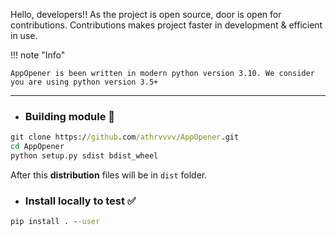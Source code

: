 Hello, developers!! As the project is open source, door is open for contributions. Contributions makes project faster in development & efficient in use.

!!! note "Info"

	AppOpener is been written in modern python version 3.10. We consider you are using python version 3.5+

---

- ### Building module 🔨

```cmd
git clone https://github.com/athrvvvv/AppOpener.git
cd AppOpener
python setup.py sdist bdist_wheel
```

After this **distribution** files will be in `dist` folder.

- ### Install locally to test ✅

```cmd
pip install . --user
```

<br>